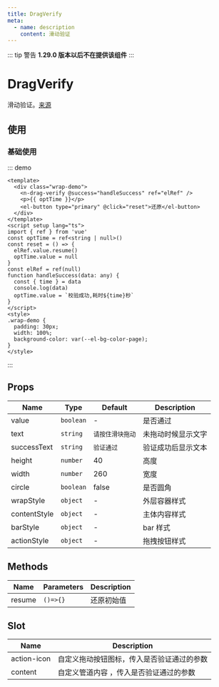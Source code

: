 ```yaml
---
title: DragVerify
meta:
  - name: description
    content: 滑动验证
---
```


::: tip 警告
**1.29.0 版本以后不在提供该组件**
:::

# DragVerify

滑动验证。[来源](https://vvbin.cn/doc-next/components/verify.html)

## 使用

### 基础使用

::: demo

```vue
<template>
  <div class="wrap-demo">
    <n-drag-verify @success="handleSuccess" ref="elRef" />
    <p>{{ optTime }}</p>
    <el-button type="primary" @click="reset">还原</el-button>
  </div>
</template>
<script setup lang="ts">
import { ref } from 'vue'
const optTime = ref<string | null>()
const reset = () => {
  elRef.value.resume()
  optTime.value = null
}
const elRef = ref(null)
function handleSuccess(data: any) {
  const { time } = data
  console.log(data)
  optTime.value = `校验成功,耗时${time}秒`
}
</script>
<style>
.wrap-demo {
  padding: 30px;
  width: 100%;
  background-color: var(--el-bg-color-page);
}
</style>
```

:::

## Props

| Name         | Type      | Default          | Description        |
| ------------ | --------- | ---------------- | ------------------ |
| value        | `boolean` | -                | 是否通过           |
| text         | `string`  | `请按住滑块拖动` | 未拖动时候显示文字 |
| successText  | `string`  | `验证通过`       | 验证成功后显示文本 |
| height       | `number`  | 40               | 高度               |
| width        | `number`  | 260              | 宽度               |
| circle       | `boolean` | false            | 是否圆角           |
| wrapStyle    | `object`  | -                | 外层容器样式       |
| contentStyle | `object`  | -                | 主体内容样式       |
| barStyle     | `object`  | -                | bar 样式           |
| actionStyle  | `object`  | -                | 拖拽按钮样式       |

## Methods

| Name   | Parameters | Description |
| ------ | ---------- | ----------- |
| resume | `()=>{}`   | 还原初始值  |

## Slot

| Name        | Description                                |
| ----------- | ------------------------------------------ |
| action-icon | 自定义拖动按钮图标，传入是否验证通过的参数 |
| content     | 自定义管道内容 ，传入是否验证通过的参数    |
